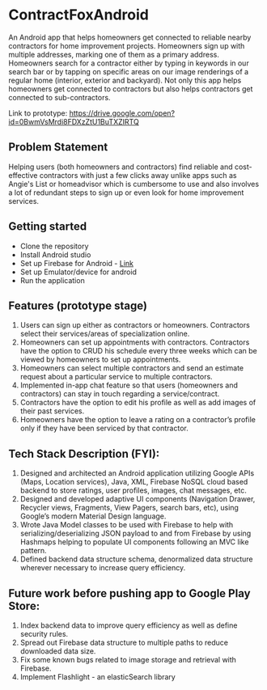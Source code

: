 # ContractFoxAndroid

An Android app that helps homeowners get connected to reliable nearby contractors for home improvement projects. Homeowners sign up with multiple addresses, marking one of them as a primary address. Homeowners search for a contractor either by typing in keywords in our search bar or by tapping on specific areas on our image renderings of a regular home (interior, exterior and backyard). Not only this app helps homeowners get connected to contractors but also helps contractors get connected to sub-contractors.

Link to prototype: https://drive.google.com/open?id=0BwmVsMrdi8FDXzZtU1BuTXZIRTQ

## Problem Statement

Helping users (both homeowners and contractors) find reliable and cost-effective contractors with just a few clicks away unlike apps such as Angie's List or homeadvisor which is cumbersome to use and also involves a lot of redundant steps to sign up or even look for home improvement services. 

## Getting started 

* Clone the repository
* Install Android studio
* Set up Firebase for Android - [Link](https://firebase.google.com/docs/android/setup) <br>
* Set up Emulator/device for android
* Run the application

## Features (prototype stage)
 
1. Users can sign up either as contractors or homeowners. Contractors select their services/areas of specialization online.
2. Homeowners can set up appointments with contractors. Contractors have the option to CRUD his schedule every three weeks which can be viewed by homeowners to set up appointments.
3. Homeowners can select multiple contractors and send an estimate request about a particular service to multiple contractors.
4. Implemented in-app chat feature so that users (homeowners and contractors) can stay in touch regarding a service/contract.
5. Contractors have the option to edit his profile as well as add images of their past services.
6. Homeowners have the option to leave a rating on a contractor’s profile only if they have been serviced by that contractor. 

## Tech Stack Description (FYI): 

1. Designed and architected an Android application utilizing Google APIs (Maps, Location services), Java, XML, Firebase NoSQL cloud based backend to store ratings, user profiles, images, chat messages, etc. 
2. Designed and developed adaptive UI components (Navigation Drawer, Recycler views, Fragments, View Pagers, search bars, etc), using Google’s modern Material Design language. 
3. Wrote Java Model classes to be used with Firebase to help with serializing/deserializing JSON payload to and from Firebase by using Hashmaps helping to populate UI components following an MVC like pattern.
4. Defined backend data structure schema, denormalized data structure wherever necessary to increase query efficiency. 


## Future work before pushing app to Google Play Store: 

1. Index backend data to improve query efficiency as well as define security rules. 
2. Spread out Firebase data structure to multiple paths to reduce downloaded data size. 
3. Fix some known bugs related to image storage and retrieval with Firebase. 
4. Implement Flashlight - an elasticSearch library


